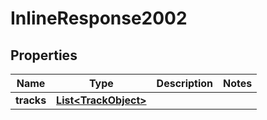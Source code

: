 # InlineResponse2002

## Properties
Name | Type | Description | Notes
------------ | ------------- | ------------- | -------------
**tracks** | [**List&lt;TrackObject&gt;**](TrackObject.md) |  | 
